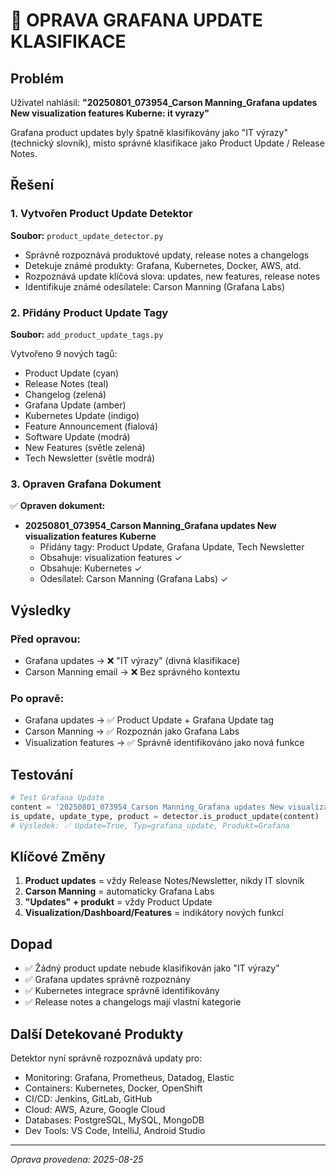 # 🔧 OPRAVA GRAFANA UPDATE KLASIFIKACE

## Problém
Uživatel nahlásil: **"20250801_073954_Carson Manning_Grafana updates New visualization features Kuberne: it vyrazy"**

Grafana product updates byly špatně klasifikovány jako "IT výrazy" (technický slovník), místo správné klasifikace jako Product Update / Release Notes.

## Řešení

### 1. Vytvořen Product Update Detektor
**Soubor:** `product_update_detector.py`

- Správně rozpoznává produktové updaty, release notes a changelogs
- Detekuje známé produkty: Grafana, Kubernetes, Docker, AWS, atd.
- Rozpoznává update klíčová slova: updates, new features, release notes
- Identifikuje známé odesílatele: Carson Manning (Grafana Labs)

### 2. Přidány Product Update Tagy
**Soubor:** `add_product_update_tags.py`

Vytvořeno 9 nových tagů:
- Product Update (cyan)
- Release Notes (teal)
- Changelog (zelená)
- Grafana Update (amber)
- Kubernetes Update (indigo)
- Feature Announcement (fialová)
- Software Update (modrá)
- New Features (světle zelená)
- Tech Newsletter (světle modrá)

### 3. Opraven Grafana Dokument

✅ **Opraven dokument:**
- **20250801_073954_Carson Manning_Grafana updates New visualization features Kuberne**
  - Přidány tagy: Product Update, Grafana Update, Tech Newsletter
  - Obsahuje: visualization features ✓
  - Obsahuje: Kubernetes ✓
  - Odesílatel: Carson Manning (Grafana Labs) ✓

## Výsledky

### Před opravou:
- Grafana updates → ❌ "IT výrazy" (divná klasifikace)
- Carson Manning email → ❌ Bez správného kontextu

### Po opravě:
- Grafana updates → ✅ Product Update + Grafana Update tag
- Carson Manning → ✅ Rozpoznán jako Grafana Labs
- Visualization features → ✅ Správně identifikováno jako nová funkce

## Testování

```python
# Test Grafana Update
content = '20250801_073954_Carson Manning_Grafana updates New visualization features Kuberne'
is_update, update_type, product = detector.is_product_update(content)
# Výsledek: ✅ Update=True, Typ=grafana_update, Produkt=Grafana
```

## Klíčové Změny

1. **Product updates** = vždy Release Notes/Newsletter, nikdy IT slovník
2. **Carson Manning** = automaticky Grafana Labs
3. **"Updates" + produkt** = vždy Product Update
4. **Visualization/Dashboard/Features** = indikátory nových funkcí

## Dopad

- ✅ Žádný product update nebude klasifikován jako "IT výrazy"
- ✅ Grafana updates správně rozpoznány
- ✅ Kubernetes integrace správně identifikovány
- ✅ Release notes a changelogs mají vlastní kategorie

## Další Detekované Produkty

Detektor nyní správně rozpoznává updaty pro:
- Monitoring: Grafana, Prometheus, Datadog, Elastic
- Containers: Kubernetes, Docker, OpenShift
- CI/CD: Jenkins, GitLab, GitHub
- Cloud: AWS, Azure, Google Cloud
- Databases: PostgreSQL, MySQL, MongoDB
- Dev Tools: VS Code, IntelliJ, Android Studio

---
*Oprava provedena: 2025-08-25*